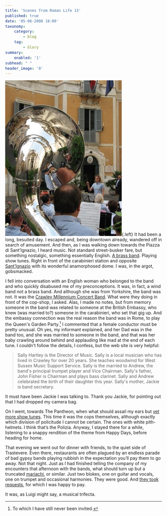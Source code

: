 ```yaml
---
title: 'Scenes from Roman Life 13'
published: true
date: '05-06-2008 18:00'
taxonomy:
    category:
        - blog
    tag:
        - Glory
summary:
    enabled: '1'
subhead: " "
header_image: '0'
---
```


![Reflections in the bell of a polished Sousaphone with a woman conducting the band in the background](sousa-2.jpg){.left} It had been a long, besuited day. I escaped and, being downtown already, wandered off in search of amusement. And then, as I was walking down towards the Piazza di Sant’Ignazio, I heard music. Not standard street-busker fare, but something nostalgic, something essentially English. [A brass band](crawley.m4v). Playing show tunes. Right in front of the carabinieri station and opposite [Sant’Ignazio](https://en.wikipedia.org/wiki/Sant'Ignazio) with its wonderful anamorphosed dome. I was, in the argot, gobsmacked.

I fell into conversation with an English woman who belonged to the band and who quickly disabused me of my preconceptions. It was, in fact, a wind band not a brass band. And although she was from Yorkshire, the band was not. It was the [Crawley Millennium Concert Band](http://www.cmcband.co.uk/). What were they doing in front of the cop-shop, I asked. Alas, I made no notes, but from memory someone in the band was related to someone at the British Embassy, who knew (was married to?) someone in the carabinieri, who set that gig up. And the embassy connection was the real reason the band was in Rome, to play the Queen's Garden Party.[^fn1] I commented that a female conductor must be pretty unusual. Oh yes, my informant explained, and her Dad was in the band too, and she was married to someone in the band, and that was her baby crawling around behind and applauding like mad at the end of each tune. I couldn’t follow the details, I confess, but the web site is very helpful:

> Sally Hartley is the Director of Music. Sally is a local musician who has lived in Crawley for over 20 years. She teaches woodwind for West Sussex Music Support Service. Sally is the married to Andrew, the band's principal trumpet player and Vice Chairman. Sally's father, John Fisher is Chairman and plays bass clarinet. Sally and Andrew celebrated the birth of their daughter this year. Sally's mother, Jackie is band secretary.

It must have been Jackie I was talking to. Thank you Jackie, for pointing out that I had dropped my camera bag.

On I went, towards The Pantheon, when what should assail my ears but [yet more show tunes](carabinieri.m4v). This time it was the cops themselves, although exactly which division of policitude I cannot be certain. The ones with white pith-helmets. I think that’s the Polizia. Anyway, I stayed there for a while, listening to a snappy rendition of the theme from Happy Days, before heading for home.

That evening we went out for dinner with friends, to the quiet side of Trastevere. Even there, restaurants are often plagued by an endless parade of bad gypsy bands playing rubbish in the expectation you’ll pay them to go away. Not that night. Just as I had finished telling the company of my encounters that afternoon with the bands, what should turn up but a truncated [mariachi](https://en.wikipedia.org/wiki/Mariachi), or similar. Just two blokes, one on guitar and vocals, one on trumpet and occasional harmonies. They were good. And [they took requests](mariachi.m4v), for which I was happy to pay.

It was, as Luigi might say, a musical trifecta.

[^fn1]: To which I have still never been invited. 
